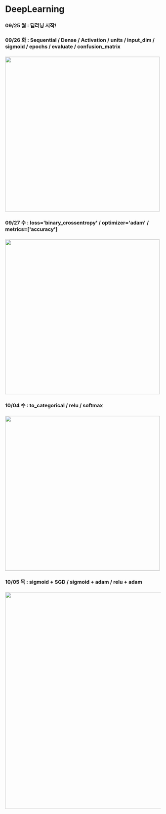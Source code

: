 # DeepLearning

### 09/25 월 : 딥러닝 시작!
### 09/26 화 : Sequential / Dense / Activation / units / input_dim / sigmoid / epochs / evaluate / confusion_matrix
### <img src="https://github.com/Jang-jw/DeepLearning/assets/134268098/680f1f4f-ad7d-4f10-8951-974b1d3d1dae" width="500">
### 09/27 수 : loss='binary_crossentropy' / optimizer='adam' / metrics=['accuracy'] 
### <img src="https://github.com/Jang-jw/DeepLearning/assets/134268098/eb0b1391-61cd-4d11-bb1e-10c44115ab6d" width="500">
### 10/04 수 : to_categorical / relu / softmax
### <img src="https://github.com/Jang-jw/DeepLearning/assets/134268098/6cb1d89f-e769-4ff6-a544-b1d7cdcf3630" width="500">
### 10/05 목 : sigmoid + SGD / sigmoid + adam / relu + adam 
### <img src="https://github.com/Jang-jw/DeepLearning/assets/134268098/23fa584c-68d8-4870-b9dd-63c304a9e24e" width="700">

